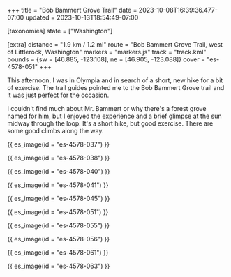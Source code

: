 +++
title = "Bob Bammert Grove Trail"
date = 2023-10-08T16:39:36.477-07:00
updated = 2023-10-13T18:54:49-07:00

[taxonomies]
state = ["Washington"]

[extra]
distance = "1.9 km / 1.2 mi"
route = "Bob Bammert Grove Trail, west of Littlerock, Washington"
markers = "markers.js"
track = "track.kml"
bounds = {sw = [46.885, -123.108], ne = [46.905, -123.088]}
cover = "es-4578-051"
+++

This afternoon, I was in Olympia and in search of a short, new hike for a bit of exercise. The trail guides pointed me to the Bob Bammert Grove trail and it was just perfect for the occasion.

<!-- more -->

I couldn't find much about Mr. Bammert or why there's a forest grove named for him, but I enjoyed the experience and a brief glimpse at the sun midway through the loop. It's a short hike, but good exercise. There are some good climbs along the way.

{{ es_image(id = "es-4578-037") }}

{{ es_image(id = "es-4578-038") }}

{{ es_image(id = "es-4578-040") }}

{{ es_image(id = "es-4578-041") }}

{{ es_image(id = "es-4578-045") }}

{{ es_image(id = "es-4578-051") }}

{{ es_image(id = "es-4578-055") }}

{{ es_image(id = "es-4578-056") }}

{{ es_image(id = "es-4578-061") }}

{{ es_image(id = "es-4578-063") }}
